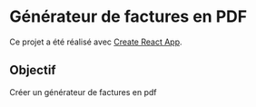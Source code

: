 # Générateur de factures en PDF

Ce projet a été réalisé avec [Create React App](https://github.com/facebook/create-react-app).

## Objectif

Créer un générateur de factures en pdf
